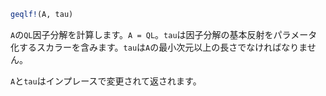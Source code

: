 ```julia
geqlf!(A, tau)
```

`A`の`QL`因子分解を計算します。`A = QL`。`tau`は因子分解の基本反射をパラメータ化するスカラーを含みます。`tau`は`A`の最小次元以上の長さでなければなりません。

`A`と`tau`はインプレースで変更されて返されます。
